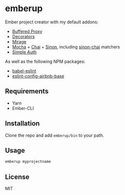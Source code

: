 # emberup

Ember project creator with my default addons:

- [Buffered Proxy][ember-buffered-proxy]
- [Decorators][ember-decorators]
- [Mirage][ember-cli-mirage]
- [Mocha][ember-cli-mocha] + [Chai][ember-cli-chai] + [Sinon][ember-sinon], including [sinon-chai][sinon-chai] matchers
- [Simple Auth][ember-simple-auth]

As well as the following NPM packages:

- [babel-eslint][babel-eslint]
- [eslint-config-airbnb-base][eslint-config-airbnb-base]

## Requirements

- Yarn
- Ember-CLI

## Installation

Clone the repo and add `emberup/bin` to your path.

## Usage

```bash
emberup myprojectname
```

## License

MIT

[babel-eslint]: https://github.com/babel/babel-eslint#babel-eslint---
[ember-buffered-proxy]: https://github.com/yapplabs/ember-buffered-proxy#ember-buffered-proxy-
[ember-cli-chai]: https://github.com/ember-cli/ember-cli-chai#ember-cli-chai
[ember-cli-mirage]: https://ember-cli-mirage.com
[ember-cli-mocha]: https://github.com/ember-cli/ember-cli-mocha
[ember-decorators]: https://ember-decorators.github.io/ember-decorators/docs/index.html
[ember-simple-auth]: http://ember-simple-auth.com/
[ember-sinon]: https://github.com/csantero/ember-sinon#ember-sinon
[eslint-config-airbnb-base]: https://www.npmjs.com/package/eslint-config-airbnb-base
[sinon-chai]: https://github.com/domenic/sinon-chai#sinonjs-assertions-for-chai
